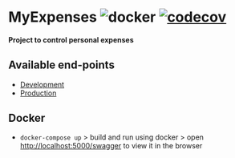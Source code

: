 # MyExpenses ![docker](https://github.com/lfmachadodasilva/myexpenses-backend/workflows/docker/badge.svg) [![codecov](https://codecov.io/gh/lfmachadodasilva/myexpenses-backend/branch/master/graph/badge.svg)](https://codecov.io/gh/lfmachadodasilva/myexpenses-backend)

#### Project to control personal expenses

## Available end-points

-   [Development](https://myexpenses-backend-dev.herokuapp.com/swagger)
-   [Production](https://myexpenses-backend.herokuapp.com/swagger)

## Docker

-   `docker-compose up` > build and run using docker > open [http://localhost:5000/swagger](http://localhost:5000/swagger) to view it in the browser
